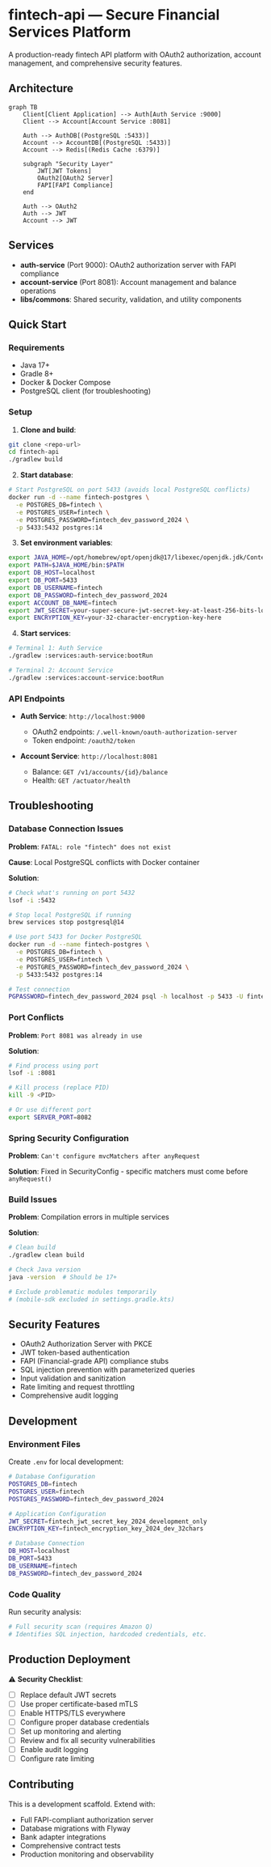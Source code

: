 # fintech-api — Secure Financial Services Platform

A production-ready fintech API platform with OAuth2 authorization, account management, and comprehensive security features.

## Architecture

```mermaid
graph TB
    Client[Client Application] --> Auth[Auth Service :9000]
    Client --> Account[Account Service :8081]
    
    Auth --> AuthDB[(PostgreSQL :5433)]
    Account --> AccountDB[(PostgreSQL :5433)]
    Account --> Redis[(Redis Cache :6379)]
    
    subgraph "Security Layer"
        JWT[JWT Tokens]
        OAuth2[OAuth2 Server]
        FAPI[FAPI Compliance]
    end
    
    Auth --> OAuth2
    Auth --> JWT
    Account --> JWT
```

## Services

- **auth-service** (Port 9000): OAuth2 authorization server with FAPI compliance
- **account-service** (Port 8081): Account management and balance operations
- **libs/commons**: Shared security, validation, and utility components

## Quick Start

### Requirements
- Java 17+
- Gradle 8+
- Docker & Docker Compose
- PostgreSQL client (for troubleshooting)

### Setup

1. **Clone and build**:
```bash
git clone <repo-url>
cd fintech-api
./gradlew build
```

2. **Start database**:
```bash
# Start PostgreSQL on port 5433 (avoids local PostgreSQL conflicts)
docker run -d --name fintech-postgres \
  -e POSTGRES_DB=fintech \
  -e POSTGRES_USER=fintech \
  -e POSTGRES_PASSWORD=fintech_dev_password_2024 \
  -p 5433:5432 postgres:14
```

3. **Set environment variables**:
```bash
export JAVA_HOME=/opt/homebrew/opt/openjdk@17/libexec/openjdk.jdk/Contents/Home
export PATH=$JAVA_HOME/bin:$PATH
export DB_HOST=localhost
export DB_PORT=5433
export DB_USERNAME=fintech
export DB_PASSWORD=fintech_dev_password_2024
export ACCOUNT_DB_NAME=fintech
export JWT_SECRET=your-super-secure-jwt-secret-key-at-least-256-bits-long-for-production-use
export ENCRYPTION_KEY=your-32-character-encryption-key-here
```

4. **Start services**:
```bash
# Terminal 1: Auth Service
./gradlew :services:auth-service:bootRun

# Terminal 2: Account Service  
./gradlew :services:account-service:bootRun
```

### API Endpoints

- **Auth Service**: `http://localhost:9000`
  - OAuth2 endpoints: `/.well-known/oauth-authorization-server`
  - Token endpoint: `/oauth2/token`
  
- **Account Service**: `http://localhost:8081`
  - Balance: `GET /v1/accounts/{id}/balance`
  - Health: `GET /actuator/health`

## Troubleshooting

### Database Connection Issues

**Problem**: `FATAL: role "fintech" does not exist`

**Cause**: Local PostgreSQL conflicts with Docker container

**Solution**:
```bash
# Check what's running on port 5432
lsof -i :5432

# Stop local PostgreSQL if running
brew services stop postgresql@14

# Use port 5433 for Docker PostgreSQL
docker run -d --name fintech-postgres \
  -e POSTGRES_DB=fintech \
  -e POSTGRES_USER=fintech \
  -e POSTGRES_PASSWORD=fintech_dev_password_2024 \
  -p 5433:5432 postgres:14

# Test connection
PGPASSWORD=fintech_dev_password_2024 psql -h localhost -p 5433 -U fintech -d fintech -c "SELECT version();"
```

### Port Conflicts

**Problem**: `Port 8081 was already in use`

**Solution**:
```bash
# Find process using port
lsof -i :8081

# Kill process (replace PID)
kill -9 <PID>

# Or use different port
export SERVER_PORT=8082
```

### Spring Security Configuration

**Problem**: `Can't configure mvcMatchers after anyRequest`

**Solution**: Fixed in SecurityConfig - specific matchers must come before `anyRequest()`

### Build Issues

**Problem**: Compilation errors in multiple services

**Solution**:
```bash
# Clean build
./gradlew clean build

# Check Java version
java -version  # Should be 17+

# Exclude problematic modules temporarily
# (mobile-sdk excluded in settings.gradle.kts)
```

## Security Features

- OAuth2 Authorization Server with PKCE
- JWT token-based authentication
- FAPI (Financial-grade API) compliance stubs
- SQL injection prevention with parameterized queries
- Input validation and sanitization
- Rate limiting and request throttling
- Comprehensive audit logging

## Development

### Environment Files

Create `.env` for local development:
```bash
# Database Configuration
POSTGRES_DB=fintech
POSTGRES_USER=fintech
POSTGRES_PASSWORD=fintech_dev_password_2024

# Application Configuration  
JWT_SECRET=fintech_jwt_secret_key_2024_development_only
ENCRYPTION_KEY=fintech_encryption_key_2024_dev_32chars

# Database Connection
DB_HOST=localhost
DB_PORT=5433
DB_USERNAME=fintech
DB_PASSWORD=fintech_dev_password_2024
```

### Code Quality

Run security analysis:
```bash
# Full security scan (requires Amazon Q)
# Identifies SQL injection, hardcoded credentials, etc.
```

## Production Deployment

⚠️ **Security Checklist**:
- [ ] Replace default JWT secrets
- [ ] Use proper certificate-based mTLS
- [ ] Enable HTTPS/TLS everywhere
- [ ] Configure proper database credentials
- [ ] Set up monitoring and alerting
- [ ] Review and fix all security vulnerabilities
- [ ] Enable audit logging
- [ ] Configure rate limiting

## Contributing

This is a development scaffold. Extend with:
- Full FAPI-compliant authorization server
- Database migrations with Flyway
- Bank adapter integrations
- Comprehensive contract tests
- Production monitoring and observability

